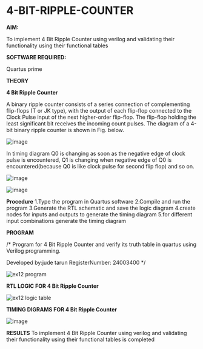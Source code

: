 # 4-BIT-RIPPLE-COUNTER

**AIM:**

To implement  4 Bit Ripple Counter using verilog and validating their functionality using their functional tables

**SOFTWARE REQUIRED:**

Quartus prime

**THEORY**

**4 Bit Ripple Counter**

A binary ripple counter consists of a series connection of complementing flip-flops (T or JK type), with the output of each flip-flop connected to the Clock Pulse input of the next higher-order flip-flop. The flip-flop holding the least significant bit receives the incoming count pulses. The diagram of a 4-bit binary ripple counter is shown in Fig. below.

![image](https://github.com/naavaneetha/4-BIT-RIPPLE-COUNTER/assets/154305477/cb4b74d4-31ab-4359-95d0-d22e67daba13)

In timing diagram Q0 is changing as soon as the negative edge of clock pulse is encountered, Q1 is changing when negative edge of Q0 is encountered(because Q0 is like clock pulse for second flip flop) and so on.

![image](https://github.com/naavaneetha/4-BIT-RIPPLE-COUNTER/assets/154305477/a573a7d6-014e-4e54-93e6-e2ac9530960b)

![image](https://github.com/naavaneetha/4-BIT-RIPPLE-COUNTER/assets/154305477/85e1958a-2fc1-49bb-9a9f-d58ccbf3663c)

**Procedure**
1.Type the program in Quartus software
2.Compile and run the program
3.Generate the RTL schematic and save the logic diagram
4.create nodes for inputs and outputs to generate the timing diagram
5.for different input combinations generate the timing diagram

**PROGRAM**

/* Program for 4 Bit Ripple Counter and verify its truth table in quartus using Verilog programming.

 Developed by:jude tarun RegisterNumber: 24003400
*/ 

![ex12 program](https://github.com/user-attachments/assets/74bc0c46-c567-405d-a5bf-7d3fc6428b1b)


**RTL LOGIC FOR 4 Bit Ripple Counter**

![ex12 logic table](https://github.com/user-attachments/assets/2cd7a5b7-cce1-42fb-b01f-4386ca331465)

**TIMING DIGRAMS FOR 4 Bit Ripple Counter**

![image](https://github.com/user-attachments/assets/594296fc-ebb1-4e5b-888a-eee7443b6c67)

**RESULTS**
To implement  4 Bit Ripple Counter using verilog and validating their functionality using their functional tables
is completed
